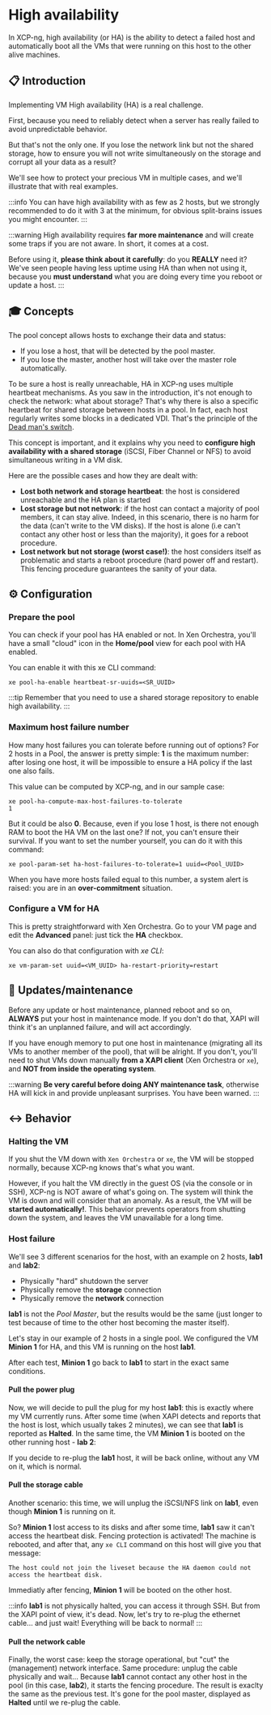 # High availability

In XCP-ng, high availability (or HA) is the ability to detect a failed host and automatically boot all the VMs that were running on this host to the other alive machines.

## 📋 Introduction

Implementing VM High availability (HA) is a real challenge.

First, because you need to reliably detect when a server has really failed to avoid unpredictable behavior. 

But that's not the only one. If you lose the network link but not the shared storage, how to ensure you will not write simultaneously on the storage and corrupt all your data as a result?

We'll see how to protect your precious VM in multiple cases, and we'll illustrate that with real examples.

:::info
You can have high availability with as few as 2 hosts, but we strongly recommended to do it with 3 at the minimum, for obvious split-brains issues you might encounter.
:::

:::warning
High availability requires **far more maintenance** and will create some traps if you are not aware. In short, it comes at a cost. 

Before using it, **please think about it carefully**: do you **REALLY** need it? We've seen people having less uptime using HA than when not using it, because you **must understand** what you are doing every time you reboot or update a host.
:::

## 🎓 Concepts

The pool concept allows hosts to exchange their data and status:

* If you lose a host, that will be detected by the pool master.
* If you lose the master, another host will take over the master role automatically.

To be sure a host is really unreachable, HA in XCP-ng uses multiple heartbeat mechanisms. As you saw in the introduction, it's not enough to check the network: what about storage? That's why there is also a specific heartbeat for shared storage between hosts in a pool. In fact, each host regularly writes some blocks in a dedicated VDI. That's the principle of the [Dead man's switch](http://en.wikipedia.org/wiki/Dead_man%27s_switch). 

This concept is important, and it explains why you need to **configure high availability with a shared storage** (iSCSI, Fiber Channel or NFS) to avoid simultaneous writing in a VM disk.

Here are the possible cases and how they are dealt with:

* **Lost both network and storage heartbeat**: the host is considered unreachable and the HA plan is started
* **Lost storage but not network**: if the host can contact a majority of pool members, it can stay alive. Indeed, in this scenario, there is no harm for the data (can't write to the VM disks). If the host is alone (i.e can't contact any other host or less than the majority), it goes for a reboot procedure.
* **Lost network but not storage (worst case!)**: the host considers itself as problematic and starts a reboot procedure (hard power off and restart). This fencing procedure guarantees the sanity of your data.

## ⚙️ Configuration

### Prepare the pool

You can check if your pool has HA enabled or not. In Xen Orchestra, you'll have a small "cloud" icon in the **Home/pool** view for each pool with HA enabled.

You can enable it with this xe CLI command:

```
xe pool-ha-enable heartbeat-sr-uuids=<SR_UUID>
```

:::tip
Remember that you need to use a shared storage repository to enable high availability.
:::

### Maximum host failure number

How many host failures you can tolerate before running out of options? For 2 hosts in a Pool, the answer is pretty simple: **1** is the maximum number: after losing one host, it will be impossible to ensure a HA policy if the last one also fails.

This value can be computed by XCP-ng, and in our sample case:

```
xe pool-ha-compute-max-host-failures-to-tolerate
1
```

But it could be also **0**. Because, even if you lose 1 host, is there not enough RAM to boot the HA VM on the last one? If not, you can't ensure their survival. If you want to set the number yourself, you can do it with this command:

```
xe pool-param-set ha-host-failures-to-tolerate=1 uuid=<Pool_UUID>
```

When you have more hosts failed equal to this number, a system alert is raised: you are in an **over-commitment** situation.

### Configure a VM for HA

This is pretty straightforward with Xen Orchestra. Go to your VM page and edit the **Advanced** panel: just tick the **HA** checkbox.

You can also do that configuration with *xe CLI*:

```
xe vm-param-set uuid=<VM_UUID> ha-restart-priority=restart
```

## 🔧 Updates/maintenance

Before any update or host maintenance, planned reboot and so on, **ALWAYS** put your host in maintenance mode. If you don't do that, XAPI will think it's an unplanned failure, and will act accordingly.

If you have enough memory to put one host in maintenance (migrating all its VMs to another member of the pool), that will be alright. If you don't, you'll need to shut VMs down manually **from a XAPI client** (Xen Orchestra or `xe`), and **NOT from inside the operating system**.

:::warning
**Be very careful before doing ANY maintenance task**, otherwise HA will kick in and provide unpleasant surprises. You have been warned.
:::

## ↔️ Behavior

### Halting the VM

If you shut the VM down with `Xen Orchestra` or `xe`, the VM will be stopped normally, because XCP-ng knows that's what you want.

However, if you halt the VM directly in the guest OS (via the console or in SSH), XCP-ng is NOT aware of what's going on. The system will think the VM is down and will consider that an anomaly. As a result, the VM will be **started automatically!**. This behavior prevents operators from shutting down the system, and leaves the VM unavailable for a long time.

### Host failure

We'll see 3 different scenarios for the host, with an example on 2 hosts, **lab1** and **lab2**:

* Physically "hard" shutdown the server
* Physically remove the **storage** connection
* Physically remove the **network** connection

**lab1** is not the *Pool Master*, but the results would be the same (just longer to test because of time to the other host becoming the master itself).

Let's stay in our example of 2 hosts in a single pool. We configured the VM **Minion 1** for HA, and this VM is running on the host **lab1**.

After each test, **Minion 1** go back to **lab1** to start in the exact same conditions.

#### Pull the power plug

Now, we will decide to pull the plug for my host **lab1**:  this is exactly where my VM currently runs. After some time (when XAPI detects and reports that the host is lost, which usually takes 2 minutes), we can see that **lab1** is reported as **Halted**. In the same time, the VM **Minion 1** is booted on the other running host - **lab 2**:

If you decide to re-plug the **lab1** host, it will be back online, without any VM on it, which is normal.

#### Pull the storage cable

Another scenario: this time, we will unplug the iSCSI/NFS link on **lab1**, even though **Minion 1** is running on it.

So? **Minion 1** lost access to its disks and after some time, **lab1** saw it can't access the heartbeat disk. Fencing protection is activated! The machine is rebooted, and after that, any `xe CLI` command on this host will give you that message:

```
The host could not join the liveset because the HA daemon could not access the heartbeat disk.
```

Immediatly after fencing, **Minion 1** will be booted on the other host.

:::info
**lab1** is not physically halted, you can access it through SSH. But from the XAPI point of view, it's dead. Now, let's try to re-plug the ethernet cable... and just wait! Everything will be back to normal!
:::

#### Pull the network cable

Finally, the worst case: keep the storage operational, but "cut" the (management) network interface. Same procedure: unplug the cable physically and wait... Because **lab1** cannot contact any other host in the pool (in this case, **lab2**), it starts the fencing procedure. The result is exaclty the same as the previous test. It's gone for the pool master, displayed as **Halted** until we re-plug the cable.
